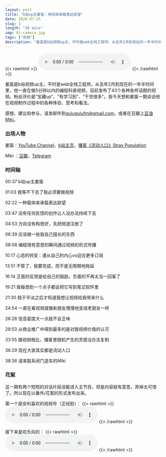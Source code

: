 ```yaml
---
layout: post
title: "b站up主姜笛：用视频承载表达欲望"
date: 2020-07-25
slug: 1
length: "39 mins"
img: 01-camera.jpg
tags: ["视频"]
description: "姜笛是b站视频up主，平时是web全栈工程师。从去年2月到现在的一年半时间里，他一直在做5分钟以内的编程科普视频，目前发布了43个各种各样话题的视频。粉丝评价是“宝藏up”、“有学习到”、“干货很多”。我今天想和姜笛一期谈谈他在视频制作过程中的各种体验、思考和看法。"
---
```



{{< rawhtml >}}
    <audio class="customPlayer" src="https://d3ctxlq1ktw2nl.cloudfront.net/staging/2020-6-25/4932724e-ca89-a3d5-2ba5-65a9bc275a0b.mp3" title="b站up主姜笛：用视频承载表达欲望" data-artist="闭门造车" controls>
        Your browser does not support the <code>audio</code> element.
    </audio>
{{< /rawhtml >}}

姜笛是b站视频up主，平时是web全栈工程师。从去年2月到现在的一年半时间里，他一直在做5分钟以内的编程科普视频，目前发布了43个各种各样话题的视频。粉丝评价是“宝藏up”、“有学习到”、“干货很多”。我今天想和姜笛一期谈谈他在视频制作过程中的各种体验、思考和看法。

感想、建议和参与，请发邮件到[gulugulufm@gmail.com](mailto:gulugulufm@gmail.com)，或者在豆瓣上[豆油Miki](https://www.douban.com/people/49489567/)。


### 出场人物

姜笛：[YouTube Channel](https://www.youtube.com/channel/UC9z2DPYJtVI6dFQzt92kaFQ)，[b站主页](https://space.bilibili.com/228834724/)，[播客《流动人口》Stray Population](https://podcast.cscript.site/)

Miki ：[豆瓣]((https://www.douban.com/people/49489567/))，[Telegram](https://t.me/liquid_raspberry)


### 时间轴

00:37 b站up主姜笛

01:03 我等不下去了我必须要做视频

02:22 一种载体来承载表达欲望

03:47 没有任何反馈的创作让人没办法持续下去

04:53 方向没有构思好，先把频道注册了

06:39 应该做一些我自己擅长的东西

08:08 编程很有意思的瞬间通过视频的形式传播

10:17 心态的转变：遵从自己的内心vs迎合更多订阅

13:51 不管了，我要完成，而不是无限期地拖延

16:14 正面的反馈是给自己的鼓励，负面的不再太当一回事了

19:21 我每想到一个点子都会把它写到笔记软件里

21:30 趋于平淡之后才知道我想让视频给我带来什么

24:54 一直在看视频就像新朋友慢慢地变成老朋友一样

26:28 信息密度大一点就不会乏味

29:53 从商业推广中得到最多的是对我视频价值的认可

33:55 跟视频相比，播客里随机产生的灵感没办法复制

36:29 现在大家其实都是流动人口

38:36 请来联系闭门造车的Miki


### 花絮

这一期有两个短短的对话片段没能进入主节目，但是内容挺有意思，弃掉太可惜了。所以现在以番外/花絮的形式发布出来。

第一个是安利喜欢的视频号（正经脸）：
{{< rawhtml >}}
    <audio class="customPlayer" src="https://storage.googleapis.com/firstory-709db.appspot.com/Record/ckcyy5sdwrbqi0870gfsgvdl9/1595721506993.mp3" title="姜笛安利视频作者/团队: Casey Neistat, Liam Thompson , 台客剧场, 回形针, 李永乐, 敖厂长 , Fireship" data-artist="闭门造车·花絮" controls>
        Your browser does not support the <code>audio</code> element.
    </audio>
{{< /rawhtml >}}

接下来是欢乐向的：
{{< rawhtml >}}
    <audio class="customPlayer" src="https://storage.googleapis.com/firstory-709db.appspot.com/Record/ckcyy5sdwrbqi0870gfsgvdl9/1595721763185.mp3" title="我长得帅，我要更多的人来见证一下" data-artist="闭门造车·花絮" controls>
        Your browser does not support the <code>audio</code> element.
    </audio>
{{< /rawhtml >}}